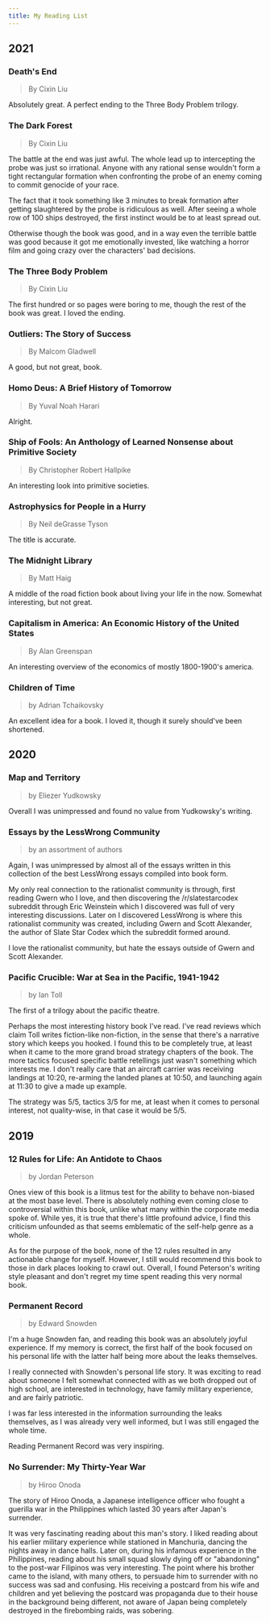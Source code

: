 ```yaml
---
title: My Reading List
---
```


## 2021

### Death's End

> By Cixin Liu

Absolutely great. A perfect ending to the Three Body Problem trilogy.

### The Dark Forest

> By Cixin Liu

The battle at the end was just awful. The whole lead up to intercepting the
probe was just so irrational. Anyone with any rational sense wouldn't form a
tight rectangular formation when confronting the probe of an enemy coming to
commit genocide of your race.

The fact that it took something like 3 minutes to break formation after getting
slaughtered by the probe is ridiculous as well. After seeing a whole row of 100
ships destroyed, the first instinct would be to at least spread out.

Otherwise though the book was good, and in a way even the terrible battle was
good because it got me emotionally invested, like watching a horror film and
going crazy over the characters' bad decisions.

### The Three Body Problem

> By Cixin Liu

The first hundred or so pages were boring to me, though the rest of the book was
great. I loved the ending.

### Outliers: The Story of Success

> By Malcom Gladwell

A good, but not great, book.

### Homo Deus: A Brief History of Tomorrow

> By Yuval Noah Harari

Alright.

### Ship of Fools: An Anthology of Learned Nonsense about Primitive Society

> By Christopher Robert Hallpike

An interesting look into primitive societies.

### Astrophysics for People in a Hurry

> By Neil deGrasse Tyson

The title is accurate.

### The Midnight Library

> By Matt Haig

A middle of the road fiction book about living your life in the now. Somewhat
interesting, but not great.

### Capitalism in America: An Economic History of the United States

> By Alan Greenspan

An interesting overview of the economics of mostly 1800-1900's america.

### Children of Time

> by Adrian Tchaikovsky

An excellent idea for a book. I loved it, though it surely should've been
shortened.

## 2020

### Map and Territory

> by Eliezer Yudkowsky

Overall I was unimpressed and found no value from Yudkowsky's writing.

### Essays by the LessWrong Community

> by an assortment of authors

Again, I was unimpressed by almost all of the essays written in this collection
of the best LessWrong essays compiled into book form.

My only real connection to the rationalist community is through, first reading
Gwern who I love, and then discovering the /r/slatestarcodex subreddit through
Eric Weinstein which I discovered was full of very interesting discussions.
Later on I discovered LessWrong is where this rationalist community was created,
including Gwern and Scott Alexander, the author of Slate Star Codex which the
subreddit formed around.

I love the rationalist community, but hate the essays outside of Gwern and Scott
Alexander.

### Pacific Crucible: War at Sea in the Pacific, 1941-1942

> by Ian Toll

The first of a trilogy about the pacific theatre.

Perhaps the most interesting history book I've read. I've read reviews which
claim Toll writes fiction-like non-fiction, in the sense that there's a
narrative story which keeps you hooked. I found this to be completely true, at
least when it came to the more grand broad strategy chapters of the book. The
more tactics focused specific battle retellings just wasn't something which
interests me. I don't really care that an aircraft carrier was receiving
landings at 10:20, re-arming the landed planes at 10:50, and launching again at
11:30 to give a made up example.

The strategy was 5/5, tactics 3/5 for me, at least when it comes to personal
interest, not quality-wise, in that case it would be 5/5.

## 2019

### 12 Rules for Life: An Antidote to Chaos

> by Jordan Peterson

Ones view of this book is a litmus test for the ability to behave non-biased at
the most base level. There is absolutely nothing even coming close to
controversial within this book, unlike what many within the corporate media
spoke of. While yes, it is true that there's little profound advice, I find this
criticism unfounded as that seems emblematic of the self-help genre as a whole.

As for the purpose of the book, none of the 12 rules resulted in any actionable
change for myself. However, I still would recommend this book to those in dark
places looking to crawl out. Overall, I found Peterson's writing style pleasant
and don't regret my time spent reading this very normal book.

### Permanent Record

> by Edward Snowden

I'm a huge Snowden fan, and reading this book was an absolutely joyful
experience. If my memory is correct, the first half of the book focused on his
personal life with the latter half being more about the leaks themselves.

I really connected with Snowden's personal life story. It was exciting to read
about someone I felt somewhat connected with as we both dropped out of high
school, are interested in technology, have family military experience, and are
fairly patriotic.

I was far less interested in the information surrounding the leaks themselves,
as I was already very well informed, but I was still engaged the whole time.

Reading Permanent Record was very inspiring.

### No Surrender: My Thirty-Year War

> by Hiroo Onoda

The story of Hiroo Onoda, a Japanese intelligence officer who fought a guerilla
war in the Philippines which lasted 30 years after Japan's surrender.

It was very fascinating reading about this man's story. I liked reading about
his earlier military experience while stationed in Manchuria, dancing the nights
away in dance halls. Later on, during his infamous experience in the
Philippines, reading about his small squad slowly dying off or "abandoning" to
the post-war Filipinos was very interesting. The point where his brother came to
the island, with many others, to persuade him to surrender with no success was
sad and confusing. His receiving a postcard from his wife and children and yet
believing the postcard was propaganda due to their house in the background being
different, not aware of Japan being completely destroyed in the firebombing
raids, was sobering.

